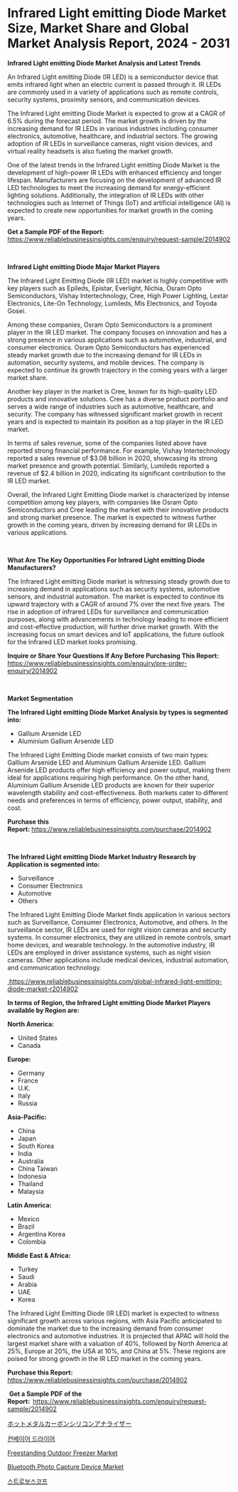 <p><h1>Infrared Light emitting Diode Market Size, Market Share and Global Market Analysis Report, 2024 - 2031</h1></p><p><strong>Infrared Light emitting Diode Market Analysis and Latest Trends</strong></p>
<p><p>An Infrared Light emitting Diode (IR LED) is a semiconductor device that emits infrared light when an electric current is passed through it. IR LEDs are commonly used in a variety of applications such as remote controls, security systems, proximity sensors, and communication devices.</p><p>The Infrared Light emitting Diode Market is expected to grow at a CAGR of 6.5% during the forecast period. The market growth is driven by the increasing demand for IR LEDs in various industries including consumer electronics, automotive, healthcare, and industrial sectors. The growing adoption of IR LEDs in surveillance cameras, night vision devices, and virtual reality headsets is also fueling the market growth.</p><p>One of the latest trends in the Infrared Light emitting Diode Market is the development of high-power IR LEDs with enhanced efficiency and longer lifespan. Manufacturers are focusing on the development of advanced IR LED technologies to meet the increasing demand for energy-efficient lighting solutions. Additionally, the integration of IR LEDs with other technologies such as Internet of Things (IoT) and artificial intelligence (AI) is expected to create new opportunities for market growth in the coming years.</p></p>
<p><strong>Get a Sample PDF of the Report:&nbsp;</strong> <a href="https://www.reliablebusinessinsights.com/enquiry/request-sample/2014902">https://www.reliablebusinessinsights.com/enquiry/request-sample/2014902</a></p>
<p>&nbsp;</p>
<p><strong>Infrared Light emitting Diode Major Market Players</strong></p>
<p><p>The Infrared Light Emitting Diode (IR LED) market is highly competitive with key players such as Epileds, Epistar, Everlight, Nichia, Osram Opto Semiconductors, Vishay Intertechnology, Cree, High Power Lighting, Lextar Electronics, Lite-On Technology, Lumileds, Mls Electronics, and Toyoda Gosei.</p><p>Among these companies, Osram Opto Semiconductors is a prominent player in the IR LED market. The company focuses on innovation and has a strong presence in various applications such as automotive, industrial, and consumer electronics. Osram Opto Semiconductors has experienced steady market growth due to the increasing demand for IR LEDs in automation, security systems, and mobile devices. The company is expected to continue its growth trajectory in the coming years with a larger market share.</p><p>Another key player in the market is Cree, known for its high-quality LED products and innovative solutions. Cree has a diverse product portfolio and serves a wide range of industries such as automotive, healthcare, and security. The company has witnessed significant market growth in recent years and is expected to maintain its position as a top player in the IR LED market.</p><p>In terms of sales revenue, some of the companies listed above have reported strong financial performance. For example, Vishay Intertechnology reported a sales revenue of $3.08 billion in 2020, showcasing its strong market presence and growth potential. Similarly, Lumileds reported a revenue of $2.4 billion in 2020, indicating its significant contribution to the IR LED market.</p><p>Overall, the Infrared Light Emitting Diode market is characterized by intense competition among key players, with companies like Osram Opto Semiconductors and Cree leading the market with their innovative products and strong market presence. The market is expected to witness further growth in the coming years, driven by increasing demand for IR LEDs in various applications.</p></p>
<p>&nbsp;</p>
<p><strong>What Are The Key Opportunities For Infrared Light emitting Diode Manufacturers?</strong></p>
<p><p>The Infrared Light emitting Diode market is witnessing steady growth due to increasing demand in applications such as security systems, automotive sensors, and industrial automation. The market is expected to continue its upward trajectory with a CAGR of around 7% over the next five years. The rise in adoption of infrared LEDs for surveillance and communication purposes, along with advancements in technology leading to more efficient and cost-effective production, will further drive market growth. With the increasing focus on smart devices and IoT applications, the future outlook for the Infrared LED market looks promising.</p></p>
<p><strong>Inquire or Share Your Questions If Any Before Purchasing This Report:</strong> <a href="https://www.reliablebusinessinsights.com/enquiry/pre-order-enquiry/2014902">https://www.reliablebusinessinsights.com/enquiry/pre-order-enquiry/2014902</a></p>
<p>&nbsp;</p>
<p><strong>Market Segmentation</strong></p>
<p><strong>The Infrared Light emitting Diode Market Analysis by types is segmented into:</strong></p>
<p><ul><li>Gallium Arsenide LED</li><li>Aluminium Gallium Arsenide LED</li></ul></p>
<p><p>The Infrared Light Emitting Diode market consists of two main types: Gallium Arsenide LED and Aluminium Gallium Arsenide LED. Gallium Arsenide LED products offer high efficiency and power output, making them ideal for applications requiring high performance. On the other hand, Aluminium Gallium Arsenide LED products are known for their superior wavelength stability and cost-effectiveness. Both markets cater to different needs and preferences in terms of efficiency, power output, stability, and cost.</p></p>
<p><strong>Purchase this Report:&nbsp;</strong><a href="https://www.reliablebusinessinsights.com/purchase/2014902">https://www.reliablebusinessinsights.com/purchase/2014902</a></p>
<p>&nbsp;</p>
<p><strong>The Infrared Light emitting Diode Market Industry Research by Application is segmented into:</strong></p>
<p><ul><li>Surveillance</li><li>Consumer Electronics</li><li>Automotive</li><li>Others</li></ul></p>
<p><p>The Infrared Light Emitting Diode Market finds application in various sectors such as Surveillance, Consumer Electronics, Automotive, and others. In the surveillance sector, IR LEDs are used for night vision cameras and security systems. In consumer electronics, they are utilized in remote controls, smart home devices, and wearable technology. In the automotive industry, IR LEDs are employed in driver assistance systems, such as night vision cameras. Other applications include medical devices, industrial automation, and communication technology.</p></p>
<p><a href="https://www.reliablebusinessinsights.com/global-infrared-light-emitting-diode-market-r2014902">&nbsp;https://www.reliablebusinessinsights.com/global-infrared-light-emitting-diode-market-r2014902</a></p>
<p><strong>In terms of Region, the Infrared Light emitting Diode Market Players available by Region are:</strong></p>
<p>
    <p> <strong> North America: </strong>
        <ul>
            <li>United States</li>
            <li>Canada</li>
        </ul>
        </p> 
    <p> <strong> Europe: </strong>
        <ul>
            <li>Germany</li>
            <li>France</li>
            <li>U.K.</li>
            <li>Italy</li>
            <li>Russia</li>
        </ul>
        </p> 
    <p> <strong> Asia-Pacific: </strong>
        <ul>
            <li>China</li>
            <li>Japan</li>
            <li>South Korea</li>
            <li>India</li>
            <li>Australia</li>
            <li>China Taiwan</li>
            <li>Indonesia</li>
            <li>Thailand</li>
            <li>Malaysia</li>
        </ul>
        </p> 
    <p> <strong> Latin America: </strong>
        <ul>
            <li>Mexico</li>
            <li>Brazil</li>
            <li>Argentina Korea</li>
            <li>Colombia</li>
        </ul>
        </p> 
    <p> <strong> Middle East & Africa: </strong>
        <ul>
            <li>Turkey</li>
            <li>Saudi</li>
            <li>Arabia</li>
            <li>UAE</li>
            <li>Korea</li>
        </ul>
    </p>
    </p>
<p><p>The Infrared Light Emitting Diode (IR LED) market is expected to witness significant growth across various regions, with Asia Pacific anticipated to dominate the market due to the increasing demand from consumer electronics and automotive industries. It is projected that APAC will hold the largest market share with a valuation of 40%, followed by North America at 25%, Europe at 20%, the USA at 10%, and China at 5%. These regions are poised for strong growth in the IR LED market in the coming years.</p></p>
<p><strong>Purchase this Report: </strong><a href="https://www.reliablebusinessinsights.com/purchase/2014902">https://www.reliablebusinessinsights.com/purchase/2014902</a></p>
<p>&nbsp;<strong>Get a Sample PDF of the Report:&nbsp;&nbsp;</strong><a href="https://www.reliablebusinessinsights.com/enquiry/request-sample/2014902">https://www.reliablebusinessinsights.com/enquiry/request-sample/2014902</a></p>
<p><strong></strong></p>
<p><p><a href="https://github.com/NikitaBruen/Market-Research-Report-List-1/blob/main/6788522146979.md">ホットメタルカーボンシリコンアナライザー</a></p><p><a href="https://github.com/Wesleyeilly8796202/Market-Research-Report-List-1/blob/main/7968454155964.md">컨베이어 드라이어</a></p><p><a href="https://github.com/moyahfrancoestellec51j635wcx/Market-Research-Report-List-3/blob/main/freestanding-outdoor-freezer-market.md">Freestanding Outdoor Freezer Market</a></p><p><a href="https://github.com/JuliaFadel1922/Market-Research-Report-List-1/blob/main/bluetooth-photo-capture-device-market.md">Bluetooth Photo Capture Device Market</a></p><p><a href="https://github.com/asratman/Market-Research-Report-List-1/blob/main/6597934155965.md">스트로보스코프</a></p></p>